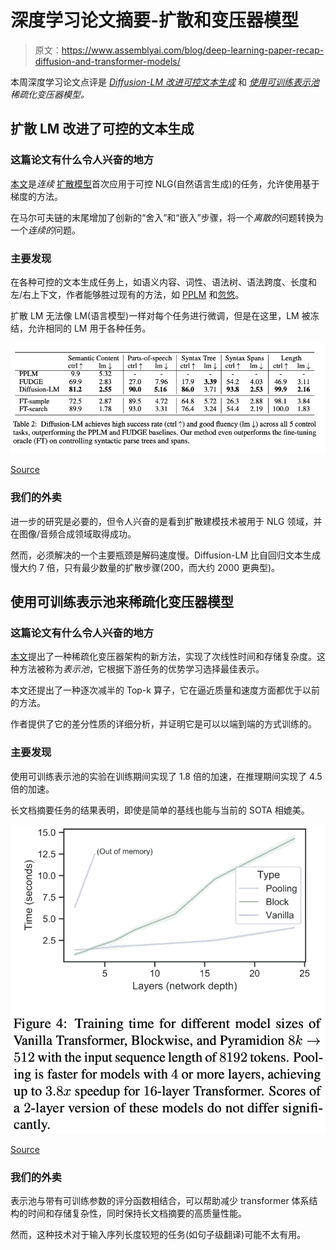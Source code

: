 # 深度学习论文摘要-扩散和变压器模型

> 原文：<https://www.assemblyai.com/blog/deep-learning-paper-recap-diffusion-and-transformer-models/>

本周深度学习论文点评是 [*Diffusion-LM 改进可控文本生成*](https://arxiv.org/abs/2205.14217) 和 [*使用可训练表示池*](https://arxiv.org/pdf/2009.05169v4.pdf) *稀疏化变压器模型。*

## 扩散 LM 改进了可控的文本生成

### 这篇论文有什么令人兴奋的地方

[本文](https://arxiv.org/abs/2205.14217)是*连续* [扩散模型](https://www.assemblyai.com/blog/diffusion-models-for-machine-learning-introduction/)首次应用于可控 NLG(自然语言生成)的任务，允许使用基于梯度的方法。

在马尔可夫链的末尾增加了创新的“舍入”和“嵌入”步骤，将一个*离散的*问题转换为一个*连续的*问题。

### 主要发现

在各种可控的文本生成任务上，如语义内容、词性、语法树、语法跨度、长度和左/右上下文，作者能够胜过现有的方法，如 [PPLM](https://openreview.net/forum?id=H1edEyBKDS) 和[忽悠](https://aclanthology.org/2021.naacl-main.276/)。

扩散 LM 无法像 LM(语言模型)一样对每个任务进行微调，但是在这里，LM 被冻结，允许相同的 LM 用于各种任务。

![](img/1ba15d42138535fc54d06afc13611244.png)

[Source](https://arxiv.org/abs/2205.14217)

### 我们的外卖

进一步的研究是必要的，但令人兴奋的是看到扩散建模技术被用于 NLG 领域，并在图像/音频合成领域取得成功。

然而，必须解决的一个主要瓶颈是解码速度慢。Diffusion-LM 比自回归文本生成慢大约 7 倍，只有最少数量的扩散步骤(200，而大约 2000 更典型)。

## 使用可训练表示池来稀疏化变压器模型

### 这篇论文有什么令人兴奋的地方

[本文](https://arxiv.org/pdf/2009.05169v4.pdf)提出了一种稀疏化变压器架构的新方法，实现了次线性时间和存储复杂度。这种方法被称为*表示池*，它根据下游任务的优势学习选择最佳表示。

本文还提出了一种逐次减半的 Top-k 算子，它在逼近质量和速度方面都优于以前的方法。

作者提供了它的差分性质的详细分析，并证明它是可以以端到端的方式训练的。

### 主要发现

使用可训练表示池的实验在训练期间实现了 1.8 倍的加速，在推理期间实现了 4.5 倍的加速。

长文档摘要任务的结果表明，即使是简单的基线也能与当前的 SOTA 相媲美。

![](img/bbcd1fccb9aa122be6fed04a36b8108f.png)

[Source](https://arxiv.org/pdf/2009.05169v4.pdf)

### 我们的外卖

表示池与带有可训练参数的评分函数相结合，可以帮助减少 transformer 体系结构的时间和存储复杂性，同时保持长文档摘要的高质量性能。

然而，这种技术对于输入序列长度较短的任务(如句子级翻译)可能不太有用。

